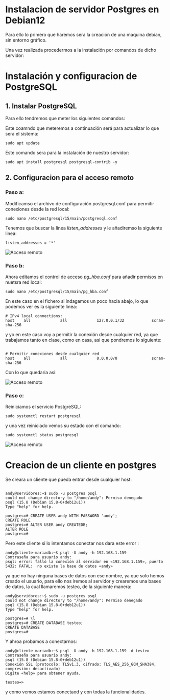 # Instalacion de servidor Postgres en Debian12

Para ello lo primero que haremos sera la creación de una maquina debian, sin entorno gráfico.

Una vez realizada procedermos a la instalación por comandos de dicho servidor:

# Instalación y configuracion de PostgreSQL

## 1. Instalar PostgreSQL

Para ello tendremos que meter los siguientes comandos:

Este coamndo que meteremos a continuación será para actualizar lo que sera el sistema:

```sudo apt update```

Este comando sera para la instalación de nuestro servidor:

```sudo apt install postgresql postgresql-contrib -y```



## 2. Configuracion para el acceso remoto

### Paso a:

Modificamso el archivo de configuración postgresql.conf para permitir conexiones desde la red local:

```sudo nano /etc/postgresql/15/main/postgresql.conf```

Tenemos que buscar la linea *listen_addresses* y le añadiremso la siguiente linea:

```listen_addresses = '*'```

![Acceso remoto](/Instalaciones/img/postgresaccesoremoto.png)

### Paso b:

Ahora editamos el control de acceso *pg_hba.conf* para añadir permisos en nuetsra red local:

```sudo nano /etc/postgresql/15/main/pg_hba.conf```

En este caso en el fichero si indagamos un poco hacia abajo, lo que podemos ver es la siguiente linea:

```
# IPv4 local connections:
host    all             all             127.0.0.1/32            scram-sha-256
```

y yo en este caso voy a permitir la conexión desde cualquier red, ya que trabajamos tanto en clase, como en casa, asi que pondremos lo siguiente:

```

# Permitir conexiones desde cualquier red
host    all             all             0.0.0.0/0               scram-sha-256
```

Con lo que quedaria asi:

![Acceso remoto](/Instalaciones/img/red-permiso.png)

### Paso c:

Reiniciamos el servicio PostgreSQL:

```sudo systemctl restart postgresql```

y una vez reiniciado vemos su estado con el comando:

```sudo systemctl status postgresql```

![Acceso remoto](/Instalaciones/img/postgrestatus.png)

# Creacion de un cliente en postgres

Se creara un cliente que pueda entrar desde cualquier host:

```

andy@servidores:~$ sudo -u postgres psql 
could not change directory to "/home/andy": Permiso denegado
psql (15.8 (Debian 15.8-0+deb12u1))
Type "help" for help.

postgres=# CREATE USER andy WITH PASSWORD 'andy';
CREATE ROLE
postgres=# ALTER USER andy CREATEDB;
ALTER ROLE
postgres=# 

```

Pero este cliente si lo intentamos conectar nos dara este error :

```
andy@cliente-mariadb:~$ psql -U andy -h 192.168.1.159
Contraseña para usuario andy: 
psql: error: falló la conexión al servidor en «192.168.1.159», puerto 5432: FATAL:  no existe la base de datos «andy»

```
ya que no hay ninguna bases de datos con ese nombre, ya que solo hemos creado el usuario, para ello nos iremos al servidor y crearemos una bases de datos, la cual llamaremos testeo, de la siguiente manera:

```
andy@servidores:~$ sudo -u postgres psql
could not change directory to "/home/andy": Permiso denegado
psql (15.8 (Debian 15.8-0+deb12u1))
Type "help" for help.

postgres=# \l
postgres=# CREATE DATABASE testeo;
CREATE DATABASE
postgres=# 

```
Y ahroa probamos a conectarnos:

```
andy@cliente-mariadb:~$ psql -U andy -h 192.168.1.159 -d testeo
Contraseña para usuario andy: 
psql (15.8 (Debian 15.8-0+deb12u1))
Conexión SSL (protocolo: TLSv1.3, cifrado: TLS_AES_256_GCM_SHA384, compresión: desactivado)
Digite «help» para obtener ayuda.

testeo=> 

```

y como vemos estamos conectaod y con todas la funcionalidades.